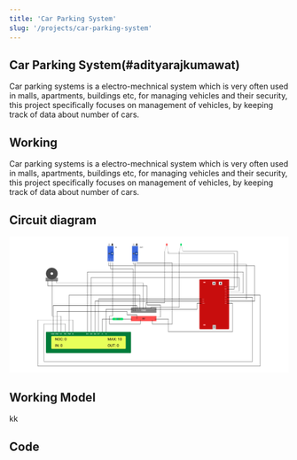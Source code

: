 ```yaml
---
title: 'Car Parking System'
slug: '/projects/car-parking-system'
---
```


## Car Parking System(#adityarajkumawat)

Car parking systems is a electro-mechnical system which is very often used in malls, apartments, buildings etc, for managing vehicles and their security, this project specifically focuses on management of vehicles, by keeping track of data about number of cars.

## Working

Car parking systems is a electro-mechnical system which is very often used in malls, apartments, buildings etc, for managing vehicles and their security, this project specifically focuses on management of vehicles, by keeping track of data about number of cars.

## Circuit diagram

![lcd](./images/lcd.png)

## Working Model

kk

## Code
